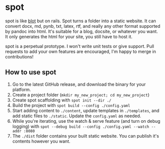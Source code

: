 # spot

spot is like [blot](https://github.com/davidmerfield/blot) but on rails. Spot turns a folder into a static website. It can convert docx, md, pynb, txt, latex, rtf, and really any other format supported by pandoc into html. It's suitable for a blog, docsite, or whatever you want. It only generates the html for your site, you still have to host it.

spot is a perpetual prototype. I won't write unit tests or give support. Pull requests to add your own features are encouraged, I'm happy to merge in contributions!

## How to use spot

1. Go to the latest GitHub release, and download the binary for your platform.
2. Create a project folder (`mkdir my_new_project; cd my_new_project`)
3. Create spot scaffolding with `spot init --dir ./`
4. Build the project with `spot build --config ./config.yaml`
5. Start adding content to `./content`, update templates in `./templates`, and add static files to `./static`. Update the `config.yaml` as needed.
6. While you're iterating, use the watch & serve feature (and turn on debug logging) with `spot --debug build --config ./config.yaml --watch --addr :8080`
7. The `./dist` folder contains your built static website. You can publish it's contents however you want. 
